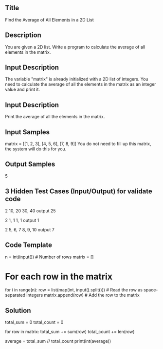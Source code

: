 ## Title
Find the Average of All Elements in a 2D List 

## Description
You are given a 2D list. Write a program to calculate the average of all elements in the matrix.

## Input Description
The variable "matrix" is already initialized with a 2D list of integers.
You need to calculate the average of all the elements in the matrix as an integer value and print it.

## Input Description
Print the average of all the elements in the matrix.

## Input Samples
matrix = [[1, 2, 3], [4, 5, 6], [7, 8, 9]]
You do not need to fill up this matrix, the system will do this for you.


## Output Samples
5

## 3 Hidden Test Cases (Input/Output) for validate code
2
10, 20
30, 40
output
25

2
1, 1
1, 1
output
1

2
5, 6, 7
8, 9, 10
output
7


## Code Template
n = int(input())  # Number of rows
matrix = []

# For each row in the matrix
for i in range(n):
    row = list(map(int, input().split()))  # Read the row as space-separated integers
    matrix.append(row)  # Add the row to the matrix



## Solution
total_sum = 0
total_count = 0

for row in matrix:
    total_sum += sum(row)
    total_count += len(row)

average = total_sum // total_count
print(int(average))